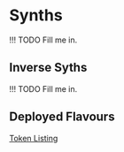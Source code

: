 # Synths

!!! TODO
    Fill me in.

## Inverse Syths

!!! TODO
    Fill me in.

## Deployed Flavours

[Token Listing](https://www.synthetix.io/tokens)
